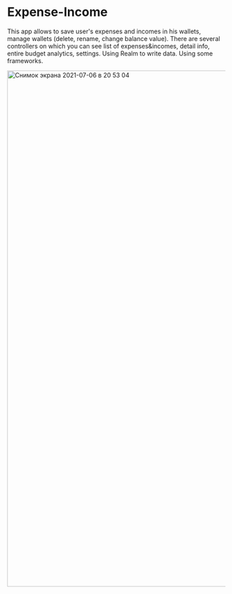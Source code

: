 # Expense-Income

This app allows to save user's expenses and incomes in his wallets, manage wallets (delete, rename, change balance value).
There are several controllers on which you can see list of expenses&incomes, detail info, entire budget analytics, settings.
Using Realm to write data. Using some frameworks.

<img width="1190" alt="Снимок экрана 2021-07-06 в 20 53 04" src="https://user-images.githubusercontent.com/77591023/124646356-3415ae80-de9d-11eb-90cd-0213dc60eafd.png">
